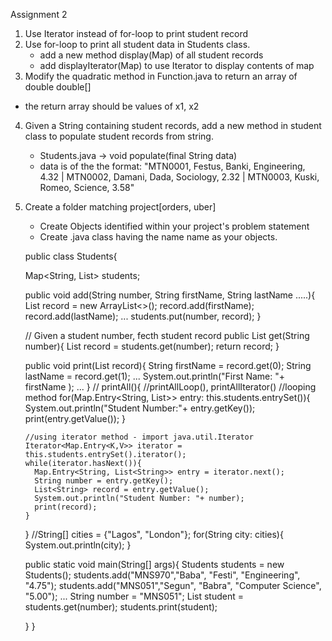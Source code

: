 Assignment 2

1. Use Iterator instead of for-loop to print student record
2. Use for-loop to print all student data in Students class. 
   - add a new method display(Map) of all student records 
   - add displayIterator(Map) to use Iterator to display contents of map
3. Modify the quadratic method in Function.java to return an array of double  double[]
  - the return array should be values of x1, x2
4. Given a String containing student records, add a new method in student class to 
populate student records from string.
   - Students.java -> void populate(final String data)
   - data is of the the format:
   "MTN0001, Festus, Banki, Engineering, 4.32 | MTN0002, Damani, Dada, Sociology, 2.32  | MTN0003, Kuski, Romeo, Science, 3.58"
5. Create a folder matching project[orders, uber]
   - Create Objects identified within your project's problem statement
   - Create .java class having the name name as your objects.

   public class Students{

     Map<String, List<String>> students;

     public void add(String number, String firstName, String lastName .....){
        List<String> record = new ArrayList<>();
        record.add(firstName);
        record.add(lastName);
        ...
        students.put(number, record);
     }

    // Given a student number, fecth student record
    public List<String> get(String number){
       List<String> record = students.get(number);
       return record;
    }
    
    public void print(List<String> record){
       String firstName = record.get(0);
       String lastName = record.get(1);
       ...
       System.out.println("First Name: "+ firstName );
       ...
    }
    //
    printAll(){ //printAllLoop(), printAllIterator()
       //looping method
       for(Map.Entry<String, List>> entry: this.students.entrySet()){
         System.out.println("Student Number:"+ entry.getKey());
         print(entry.getValue());
       }

       //using iterator method - import java.util.Iterator
       Iterator<Map.Entry<K,V>> iterator = this.students.entrySet().iterator();
       while(iterator.hasNext()){
         Map.Entry<String, List<String>> entry = iterator.next();
         String number = entry.getKey();
         List<String> record = entry.getValue();
         System.out.println("Student Number: "+ number);
         print(record);
       }
    }
    //String[] cities = {"Lagos", "London"};
    for(String city: cities){
        System.out.println(city);
    }

    public static void main(String[] args){
        Students students = new Students();
        students.add("MNS970","Baba", "Festi", "Engineering", "4.75");
        students.add("MNS051","Segun", "Babra", "Computer Science", "5.00");
        ...
        String number = "MNS051";
        List<String> student = students.get(number);
        students.print(student);

    }
}